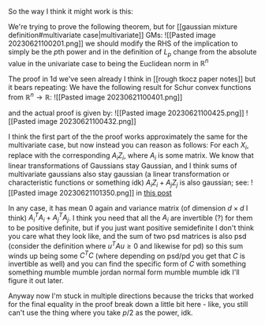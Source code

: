 So the way I think it might work is this: 

We're trying to prove the following theorem, but for [[gaussian mixture definition#multivariate case|multivariate]] GMs: 
![[Pasted image 20230621100201.png]]
we should modify the RHS of the implication to simply be the $p$th power and in the definition of $L_p$ change from the absolute value in the univariate case to being the Euclidean norm in $\mathbb{R}^n$ 

The proof in 1d we've seen already I think in [[rough tkocz paper notes]] but it bears repeating: 
We have the following result for Schur convex functions from $\mathbb{R}^n \to \mathbb{R}$: 
![[Pasted image 20230621100401.png]]

and the actual proof is given by: 
![[Pasted image 20230621100425.png]]
![[Pasted image 20230621100432.png]]


I think the first part of the the proof works approximately the same for the multivariate case, but now instead you can reason as follows: 
For each $X_i$, replace with the corresponding $A_i Z_i$, where $A_i$ is some matrix. 
We know that linear transformations of Gaussians stay Gaussian, and I think sums of multivariate gaussians also stay gaussian (a linear transformation or characteristic functions or something idk) $A_i Z_i + A_j Z_j$ is also gaussian; see: 
![[Pasted image 20230621101350.png]]
in [this post](https://stats.stackexchange.com/questions/9879/addition-of-multivariate-gaussians)

In any case, it has mean 0 again and variance matrix (of dimension $d \times d$ I think) $A_i^T A_i + A_j^T A_j$. I think you need that all the $A_i$ are invertible (?) for them to be positive definite, but if you just want positive semidefinite I don't think you care what they look like, and the sum of two psd matrices is also psd (consider the definition where $u^TAu \geq 0$ and likewise for pd) so this sum winds up being some $C^TC$ (where depending on psd/pd you get that $C$ is invertible as well) and you can find the specific form of $C$ with something something mumble mumble jordan normal form mumble mumble idk I'll figure it out later. 

Anyway now I'm stuck in multiple directions because the tricks that worked for the final equality in the proof break down a little bit here - like, you still can't use the thing where you take $p/2$ as the power, idk. 